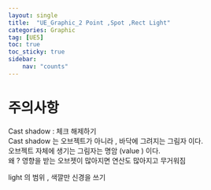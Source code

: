 ```yaml
---
layout: single
title:  "UE_Graphic_2 Point ,Spot ,Rect Light"
categories: Graphic
tag: [UE5]
toc: true
toc_sticky: true
sidebar:
    nav: "counts"
---
```


# 주의사항
Cast shadow :  체크 해제하기 <br>
Cast shadow 는 오브젝트가 아니라 , 바닥에 그려지는 그림자 이다. <br>
오브젝트 자체에 생기는 그림자는 명암 (value ) 이다. <br>
왜 ? 영향을 받는 오브젯이 많아지면 연산도 많아지고 무거워짐

light 의 범위 , 색깔만 신경을 쓰기

## 





